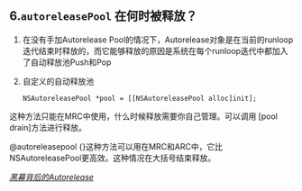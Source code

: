 ## 6.`autoreleasePool` 在何时被释放？

1. 在没有手加Autorelease Pool的情况下，Autorelease对象是在当前的runloop迭代结束时释放的，而它能够释放的原因是系统在每个runloop迭代中都加入了自动释放池Push和Pop
2. 自定义的自动释放池

    ```
    NSAutoreleasePool *pool = [[NSAutoreleasePool alloc]init];
    ```
  这种方法只能在MRC中使用，什么时候释放需要你自己管理。可以调用 [pool drain]方法进行释放。

 @autoreleasepool {}这种方法可以用在MRC和ARC中，它比NSAutoreleasePool更高效。这种情况在大括号结束释放。


*[黑幕背后的Autorelease
](https://blog.sunnyxx.com/2014/10/15/behind-autorelease/)*

